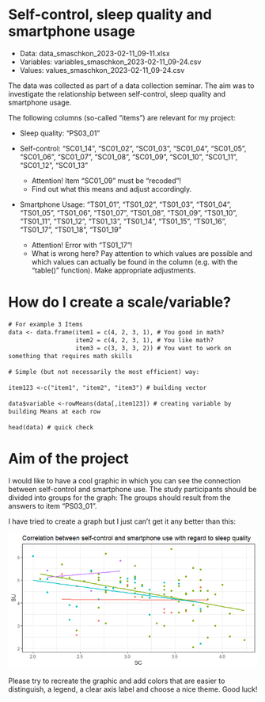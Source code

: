 # Self-control, sleep quality and smartphone usage

-   Data: data\_smaschkon\_2023-02-11\_09-11.xlsx
-   Variables: variables\_smaschkon\_2023-02-11\_09-24.csv
-   Values: values\_smaschkon\_2023-02-11\_09-24.csv

The data was collected as part of a data collection seminar. The aim was
to investigate the relationship between self-control, sleep quality and
smartphone usage.

The following columns (so-called “items”) are relevant for my project:

-   Sleep quality: “PS03\_01”

-   Self-control: “SC01\_14”, “SC01\_02”, “SC01\_03”, “SC01\_04”,
    “SC01\_05”, “SC01\_06”, “SC01\_07”, “SC01\_08”, “SC01\_09”,
    “SC01\_10”, “SC01\_11”, “SC01\_12”, “SC01\_13”

    -   Attention! Item “SC01\_09” must be “recoded”!
    -   Find out what this means and adjust accordingly.

-   Smartphone Usage: “TS01\_01”, “TS01\_02”, “TS01\_03”, “TS01\_04”,
    “TS01\_05”, “TS01\_06”, “TS01\_07”, “TS01\_08”, “TS01\_09”,
    “TS01\_10”, “TS01\_11”, “TS01\_12”, “TS01\_13”, “TS01\_14”,
    “TS01\_15”, “TS01\_16”, “TS01\_17”, “TS01\_18”, “TS01\_19”

    -   Attention! Error with “TS01\_17”!
    -   What is wrong here? Pay attention to which values are possible
        and which values can actually be found in the column (e.g. with
        the “table()” function). Make appropriate adjustments.

# How do I create a scale/variable?

    # For example 3 Items
    data <- data.frame(item1 = c(4, 2, 3, 1), # You good in math?
                       item2 = c(4, 2, 3, 1), # You like math?
                       item3 = c(3, 3, 3, 2)) # You want to work on something that requires math skills

    # Simple (but not necessarily the most efficient) way:

    item123 <-c("item1", "item2", "item3") # building vector

    data$variable <-rowMeans(data[,item123]) # creating variable by building Means at each row

    head(data) # quick check

# Aim of the project

I would like to have a cool graphic in which you can see the connection
between self-control and smartphone use. The study participants should
be divided into groups for the graph: The groups should result from the
answers to item “PS03\_01”.

I have tried to create a graph but I just can’t get it any better than
this:

![](Rplot.png)

Please try to recreate the graphic and add colors that are easier to
distinguish, a legend, a clear axis label and choose a nice theme. Good
luck!
